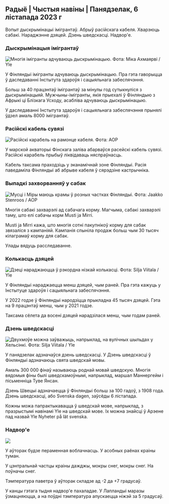 ## Радыё \| Чыстыя навіны \| Панядзелак, 6 лістапада 2023 г

Вопыт дыскрымінацыі імігрантаў. Абрыў расійскага кабеля. Хварэюць сабакі. Нараджэнне дзяцей. Дзень шведскасці. Надвор'е.

### Дыскрымінацыя імігрантаў

![Многія імігранты адчуваюць дыскрымінацыю. Фота: Міка Ахмаярві / Yle](https://images.cdn.yle.fi/image/upload/c_crop,h_2485,w_4419,x_0,y_114/ar_1.7777777777777777,c_fill,g_faces,h_675,w_1200/dpr_1.0/q_auto:eco/f_auto/fl_lossy/v1698074800/39-115894164df61298ec3e)

У Фінляндыі імігранты адчуваюць дыскрымінацыю. Пра гэта гаворыцца ў даследаванні Інстытута здароўя і сацыяльнага забеспячэння.

Больш за 40 працэнтаў імігрантаў за мінулы год сутыкнуліся з дыскрымінацыяй. Мужчыны-імігранты, якія прыехалі ў Фінляндыю з Афрыкі ці Блізкага Усходу, асабліва адчуваюць дыскрымінацыю.

У даследаванні Інстытута здароўя і сацыяльнага забеспячэння прынялі ўдзел амаль 8000 імігрантаў.

### Расійскі кабель сувязі

![Расійскі карабель на рамонце кабеля. Фота: AOP](https://images.cdn.yle.fi/image/upload/c_crop,h_3283,w_5838,x_0,y_380/ar_1.7777777777777777,c_fill,g_faces,h_675,w_1200/dpr_1.0/q_auto:eco/f_auto/fl_lossy/v1699268142/39-11962776548c5acae94c)

У марской акваторыі Фінскага заліва абарваўся расейскі кабель сувязі. Расійскі карабель прыбыў ліквідаваць няспраўнасць.

Кабель таксама праходзіць у эканамічнай зоне Фінляндыі. Расія паведаміла Фінляндыі аб абрыве кабеля ў сярэдзіне кастрычніка.

### Выпадкі захворванняў у сабак

![Мусці і Міры маюць крамы ў розных частках Фінляндыі. Фота: Jaakko Stenroos / AOP](https://images.cdn.yle.fi/image/upload/c_crop,h_2746,w_4883,x_0,y_452/ar_1.7777777777777777,c_fill,g_faces,h_675,w_1200/dpr_1.0/q_auto:eco/f_auto/fl_lossy/v1699194714/39-11960056547a6fe024cd)

Многія сабакі захварэлі ад сабачага корму. Магчыма, сабакі захварэлі таму, што елі сабачы корм Musti ja Mirri.

Musti ja Mirri кажа, што многія сотні пакупнікоў корму для сабак звязаліся з кампаніяй. Кампанія спыніла продаж больш чым 30 тысяч кілаграмаў корму для сабак.

Улады вядуць расследаванне.

### Колькасць дзяцей

![Дзеці нараджаюцца ў рэкордна нізкай колькасці. Фота: Silja Viitala / Yle](https://images.cdn.yle.fi/image/upload/c_crop,h_2812,w_5000,x_0,y_233/ar_1.777777777777777,c_fill,g_faces,h_675,w_1200/dpr_1.0/q_auto:eco/f_auto/fl_lossy/v1697805617/39-1189261653274b0907f5)

У Фінляндыі нараджаецца менш дзяцей, чым раней. Пра гэта кажуць у Інстытуце здароўя і сацыяльнага забеспячэння.

У 2022 годзе ў Фінляндыі народзіцца прыкладна 45 тысяч дзяцей. Гэта на 9 працэнтаў менш, чым у 2021 годзе.

Таксама сёлета да восені дзяцей нарадзілася менш, чым годам раней.

### Дзень шведскасці

![Двухмоўе можна заўважыць, напрыклад, на вулічных шыльдах у Хельсінкі. Фота: Silja Viitala / Yle](https://images.cdn.yle.fi/image/upload/c_crop,h_2813,w_5000,x_0,y_0/ar_1.7777777777777777,c_fill,g_faces,h_675,w_1200/dpr_1.0/q_auto:eco/f_auto/fl_lossy/v1615970514/39-7850546051bda715b05)

У панядзелак адзначаўся дзень шведскасці. У Дзень шведскасці ў Фінляндыі адзначаюць свята шведскай мовы.

Амаль 300 000 фінаў называюць роднай мовай шведскую. Многія вядомыя фіны былі шведскамоўнымі, напрыклад, маршал Маннергейм і пісьменніца Туве Янсан.

Дзень Швецыі адзначаецца ў Фінляндыі больш за 100 гадоў, з 1908 года. Дзень шведскасці, або Svenska dagen, заўсёды 6 лістапада.

Кожны можа папрактыкавацца ў шведскай мове, напрыклад, з празрыстымі навінамі Yle на шведскай мове. Іх можна знайсці ў Арэене пад назвай Yle Nyheter på lät svenska.

### Надвор'е

![](https://images.cdn.yle.fi/image/upload/c_crop,h_1080,w_1919,x_0,y_0/ar_1.7777777777777777,c_fill,g_faces,h_675,w_1200/dpr_1.0/q_auto:eco/f_auto/fl_lossy/v1699290254/39-119671665491c7602c1a)

У аўторак будзе пераменная воблачнасць. У асобных раёнах краіны туман.

У цэнтральнай частцы краіны дажджы, мокры снег, мокры снег. На поўначы снег.

Тэмпература паветра ў аўторак складзе ад -2 да +7 градусаў.

У канцы гэтага тыдня надвор'е пахаладае. У Лапландыі маразы ўзмацняюцца, а на поўдні тэмпература апускаецца ніжэй за 5 градусаў.